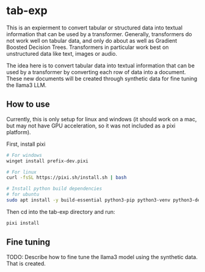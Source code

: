 # tab-exp

This is an expierment to convert tabular or structured data into textual information that can be used by a transformer.
Generally, transformers do not work well on tabular data, and only do about as well as Gradient Boosted Decision Trees.
Transformers in particular work best on unstructured data like text, images or audio.

The idea here is to convert tabular data into textual information that can be used by a transformer by converting each
row of data into a document. These new documents will be created through synthetic data for fine tuning the llama3 LLM.

## How to use

Currently, this is only setup for linux and windows (it should work on a mac, but may not have GPU acceleration, so it
was not included as a pixi platform).

First, install pixi

```bash
# For windows
winget install prefix-dev.pixi
```

```bash
# For linux
curl -fsSL https://pixi.sh/install.sh | bash

# Install python build dependencies
# for ubuntu
sudo apt install -y build-essential python3-pip python3-venv python3-dev
```

Then cd into the tab-exp directory and run:

```bash
pixi install
```

## Fine tuning

TODO: Describe how to fine tune the llama3 model using the synthetic data. That is created.
